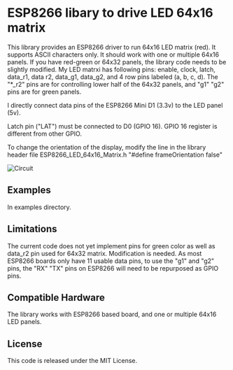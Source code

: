 # ESP8266 libary to drive LED 64x16 matrix

This library provides an ESP8266 driver to run 64x16  LED matrix (red). It  supports ASCII characters only. It should work with one or multiple 64x16 panels. If you have red-green or 64x32 panels, the library code needs to be slightly modified. My LED matrxi has following pins: enable, clock, latch, data_r1, data r2, data_g1, data_g2, and 4 row pins labeled (a, b, c, d).  The "*_r2" pins are for controlling lower half of the 64x32 panels, and "g1" "g2" pins are for green panels. 

I directly connect data pins of the ESP8266 Mini D1 (3.3v) to the LED panel (5v).  

Latch pin ("LAT") must be connected to D0 (GPIO 16). GPIO 16 register is different from other GPIO.

To change the orientation of the display, modify the line in the library header file ESP8266_LED_64x16_Matrix.h "#define frameOrientation false"

![Circuit](https://raw.githubusercontent.com/qisun1/ESP8266_LED_64x16_Matrix/master/pictures/circuit_led64x16.png)



## Examples

In examples directory.

## Limitations
The current code does not yet implement pins for green color as well as data_r2 pin used for 64x32 matrix. Modification is needed. As most ESP8266 boards only have 11 usable data pins, to use the "g1" and "g2" pins, the "RX" "TX" pins on ESP8266 will need to be repurposed as GPIO pins.



## Compatible Hardware

The library works with ESP8266 based board, and one or multiple 64x16 LED panels.


## License

This code is released under the MIT License.

